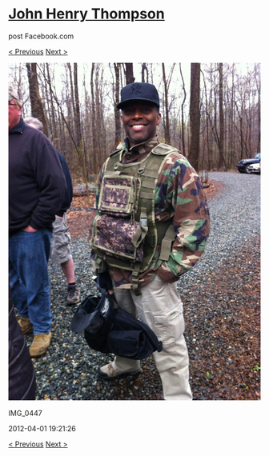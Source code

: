 # [John Henry Thompson](../README.md)
post Facebook.com

[< Previous](2012-04-01-17.md) [Next >](2012-02-04-1.md)

[![](../media/2012-04-01/Paintball-14th-B-day-IMG_0447.jpg)](../README.md)

IMG_0447

2012-04-01 19:21:26

[< Previous](2012-04-01-17.md) [Next >](2012-02-04-1.md)